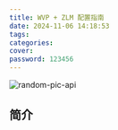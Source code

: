 ```yaml
---
title: WVP + ZLM 配置指南
date: 2024-11-06 14:18:53
tags:
categories:
cover:
password: 123456
---
```


![random-pic-api](https://cover.dong4j.ink:1024)

## 简介

